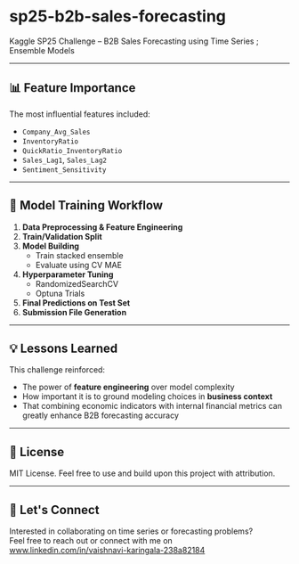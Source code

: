 # sp25-b2b-sales-forecasting
Kaggle SP25 Challenge – B2B Sales Forecasting using Time Series ; Ensemble Models

---

## 📊 Feature Importance
The most influential features included:
- `Company_Avg_Sales`
- `InventoryRatio`
- `QuickRatio_InventoryRatio`
- `Sales_Lag1`, `Sales_Lag2`
- `Sentiment_Sensitivity`

---

## 🔁 Model Training Workflow

1. **Data Preprocessing & Feature Engineering**
2. **Train/Validation Split**
3. **Model Building**
    - Train stacked ensemble
    - Evaluate using CV MAE
4. **Hyperparameter Tuning**
    - RandomizedSearchCV
    - Optuna Trials
5. **Final Predictions on Test Set**
6. **Submission File Generation**

---

## 💡 Lessons Learned

This challenge reinforced:
- The power of **feature engineering** over model complexity
- How important it is to ground modeling choices in **business context**
- That combining economic indicators with internal financial metrics can greatly enhance B2B forecasting accuracy

---

## 📄 License
MIT License. Feel free to use and build upon this project with attribution.

---

## 🤝 Let's Connect

Interested in collaborating on time series or forecasting problems?  
Feel free to reach out or connect with me on www.linkedin.com/in/vaishnavi-karingala-238a82184

